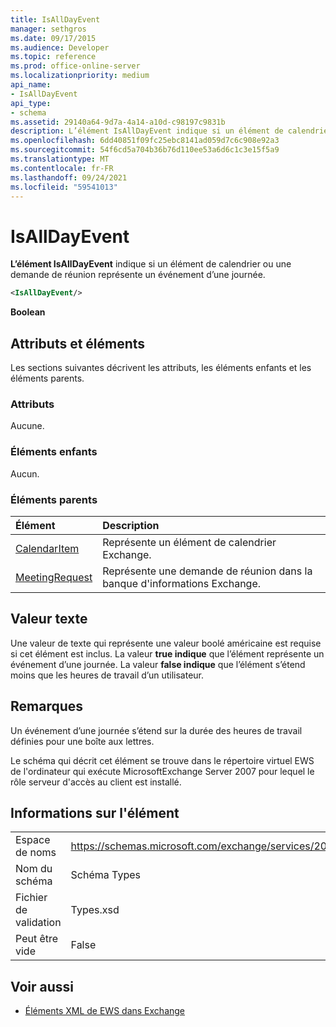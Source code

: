 ```yaml
---
title: IsAllDayEvent
manager: sethgros
ms.date: 09/17/2015
ms.audience: Developer
ms.topic: reference
ms.prod: office-online-server
ms.localizationpriority: medium
api_name:
- IsAllDayEvent
api_type:
- schema
ms.assetid: 29140a64-9d7a-4a14-a10d-c98197c9831b
description: L’élément IsAllDayEvent indique si un élément de calendrier ou une demande de réunion représente un événement d’une journée.
ms.openlocfilehash: 6dd40851f09fc25ebc8141ad059d7c6c908e92a3
ms.sourcegitcommit: 54f6cd5a704b36b76d110ee53a6d6c1c3e15f5a9
ms.translationtype: MT
ms.contentlocale: fr-FR
ms.lasthandoff: 09/24/2021
ms.locfileid: "59541013"
---
```

# <a name="isalldayevent"></a>IsAllDayEvent

**L’élément IsAllDayEvent** indique si un élément de calendrier ou une demande de réunion représente un événement d’une journée. 
  
```xml
<IsAllDayEvent/>
```

 **Boolean**
## <a name="attributes-and-elements"></a>Attributs et éléments

Les sections suivantes décrivent les attributs, les éléments enfants et les éléments parents.
  
### <a name="attributes"></a>Attributs

Aucune.
  
### <a name="child-elements"></a>Éléments enfants

Aucun.
  
### <a name="parent-elements"></a>Éléments parents

|**Élément**|**Description**|
|:-----|:-----|
|[CalendarItem](calendaritem.md) <br/> |Représente un élément de calendrier Exchange.  <br/> |
|[MeetingRequest](meetingrequest.md) <br/> |Représente une demande de réunion dans la banque d'informations Exchange.  <br/> |
   
## <a name="text-value"></a>Valeur texte

Une valeur de texte qui représente une valeur boolé américaine est requise si cet élément est inclus. La valeur **true indique** que l’élément représente un événement d’une journée. La valeur **false indique** que l’élément s’étend moins que les heures de travail d’un utilisateur. 
  
## <a name="remarks"></a>Remarques

Un événement d’une journée s’étend sur la durée des heures de travail définies pour une boîte aux lettres.
  
Le schéma qui décrit cet élément se trouve dans le répertoire virtuel EWS de l'ordinateur qui exécute MicrosoftExchange Server 2007 pour lequel le rôle serveur d'accès au client est installé.
  
## <a name="element-information"></a>Informations sur l'élément

|||
|:-----|:-----|
|Espace de noms  <br/> |https://schemas.microsoft.com/exchange/services/2006/types  <br/> |
|Nom du schéma  <br/> |Schéma Types  <br/> |
|Fichier de validation  <br/> |Types.xsd  <br/> |
|Peut être vide  <br/> |False  <br/> |
   
## <a name="see-also"></a>Voir aussi



- [Éléments XML de EWS dans Exchange](ews-xml-elements-in-exchange.md)

